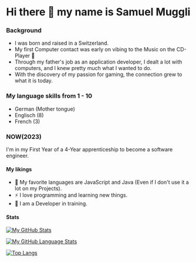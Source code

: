 # Hi there 👋 my name is Samuel Muggli

### Background

- I was born and raised in a Switzerland.
- My first Computer contact was early on vibing to the Music on the CD-Player 🎸
- Through my father's job as an application developer, I dealt a lot with computers, and I knew pretty much what I wanted to do.
- With the discovery of my passion for gaming, the connection grew to what it is today.

### My language skills from 1 - 10

- German (Mother tongue)
- Englisch (8)
- French (3) 

### NOW(2023)

I'm in my First Year of a 4-Year apprenticeship to become a software engineer.

#### My likings

- 🌱 My favorite languages are JavaScript and Java (Even if I don't use it a lot on my Projects).
- ⚡ I love programming and learning new things.
- 📖 I am a Developer in training.


#### Stats

[![My GitHub Stats](https://github-readme-stats.vercel.app/api/?username=Uruguruu&theme=tokyonight&showicons=true)]()

[![My GitHub Language Stats](https://github-readme-stats.vercel.app/api/top-langs/?username=Uruguruu&langs_count=5&theme=tokyonight)]()

[![Top Langs](https://github-readme-stats.vercel.app/api/top-langs/?username=anuraghazra)](https://github.com/anuraghazra/github-readme-stats)
